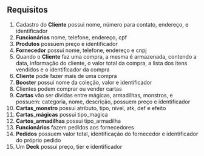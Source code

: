 ## Requisitos
1. Cadastro do **Cliente** possui nome, número para contato, endereço, e identificador
2. **Funcionários** nome, telefone, endereço, cpf
3. **Produtos** possuem preço e identificador
4. **Fornecedor** possui nome, telefone, endereço e cnpj
5. Quando o **Cliente** faz uma compra, a mesma é armazenada, contendo a data, informação do cliente, o valor total da compra, a lista dos itens vendidos e o identificador da compra
6. **Cliente** pode fazer mais de uma compra
7. **Booster** possui nome da coleção, valor e identificador
8. Clientes podem comprar ou vender cartas
9. **Cartas** vão ser dividas entre mágicas, armadilhas, monstros, e possuem: categoria, nome, descrição, possuem preço e identificador
10. **Cartas_monstro** possui atributo, tipo, nível, atk, def e efeito
11. **Cartas_mágicas** possui  tipo_magica
12. **Cartos_armadilhas**  possui tipo_armadilha
13. **Funcionários** fazem pedidos aos fornecedores
14. **Pedidos** possuem valor total, identificação do fornecedor e identificador do próprio pedido
15. Um **Deck** possui preço, tier e identificador

